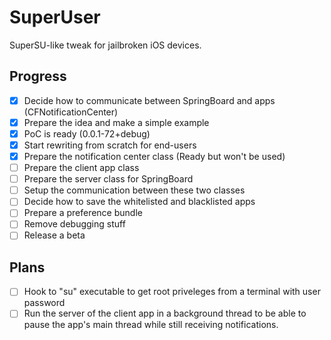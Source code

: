 # SuperUser

SuperSU-like tweak for jailbroken iOS devices.

## Progress

- [x] Decide how to communicate between SpringBoard and apps (CFNotificationCenter)
- [x] Prepare the idea and make a simple example
- [x] PoC is ready (0.0.1-72+debug)
- [x] Start rewriting from scratch for end-users
- [x] Prepare the notification center class (Ready but won't be used)
- [ ] Prepare the client app class
- [ ] Prepare the server class for SpringBoard
- [ ] Setup the communication between these two classes
- [ ] Decide how to save the whitelisted and blacklisted apps
- [ ] Prepare a preference bundle
- [ ] Remove debugging stuff
- [ ] Release a beta

## Plans

- [ ] Hook to "su" executable to get root priveleges from a terminal with user password
- [ ] Run the server of the client app in a background thread to be able to pause the app's main thread while still receiving notifications.